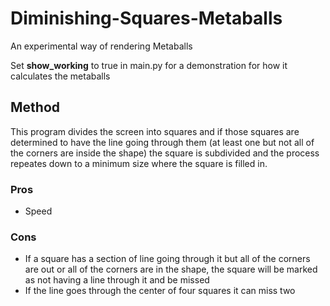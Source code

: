 # Diminishing-Squares-Metaballs
An experimental way of rendering Metaballs

Set **show_working** to true in main.py for a demonstration for how it calculates the metaballs

## Method
This program divides the screen into squares and if those squares are determined to have the line going through them
(at least one but not all of the corners are inside the shape) the square is subdivided and the process repeates down
to a minimum size where the square is filled in.

### Pros
- Speed

### Cons
- If a square has a section of line going through it but all of the corners are out or all of the corners are in the shape,
the square will be marked as not having a line through it and be missed
- If the line goes through the center of four squares it can miss two 
